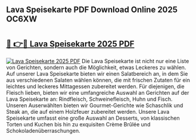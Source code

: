 ## Lava Speisekarte PDF Download Online 2025 OC6XW

# <h2><a href="http://gcbji8.nevu.top/?p=Lava+Speisekarte">🔗 👉🔴 Lava Speisekarte 2025 PDF</a></h2>

[![Lava Speisekarte 2025 PDF](https://i.imgur.com/dBaPXMq.png)](http://gcbji8.nevu.top/?p=Lava+Speisekarte)
Die Lava Speisekarte ist nicht nur eine Liste von Gerichten, sondern auch die Möglichkeit, etwas Leckeres zu wählen. Auf unserer Lava Speisekarte bieten wir einen Salatbereich an, in dem Sie aus verschiedenen Salaten wählen können, die mit frischen Zutaten für ein leichtes und leckeres Mittagessen zubereitet werden. Für diejenigen, die Fleisch lieben, bieten wir eine umfangreiche Auswahl an Gerichten auf der Lava Speisekarte an: Rindfleisch, Schweinefleisch, Huhn und Fisch. Unseren Auserwählten bieten wir Gourmet-Gerichte wie Schaschlik und Steak an, die auf einem Holzfeuer zubereitet werden. Unsere Lava Speisekarte umfasst eine große Auswahl an Desserts, von klassischen Torten und Kuchen bis hin zu exquisiten Crème Brûlée und Schokoladenüberraschungen.
